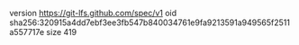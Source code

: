 version https://git-lfs.github.com/spec/v1
oid sha256:320915a4dd7ebf3ee3fb547b840034761e9fa9213591a949565f2511a557717e
size 419
